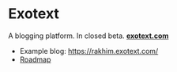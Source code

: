 # Exotext

A blogging platform. In closed beta. **[exotext.com](https://exotext.com/)**

- Example blog: https://rakhim.exotext.com/
- [Roadmap](https://github.com/users/freetonik/projects/6)